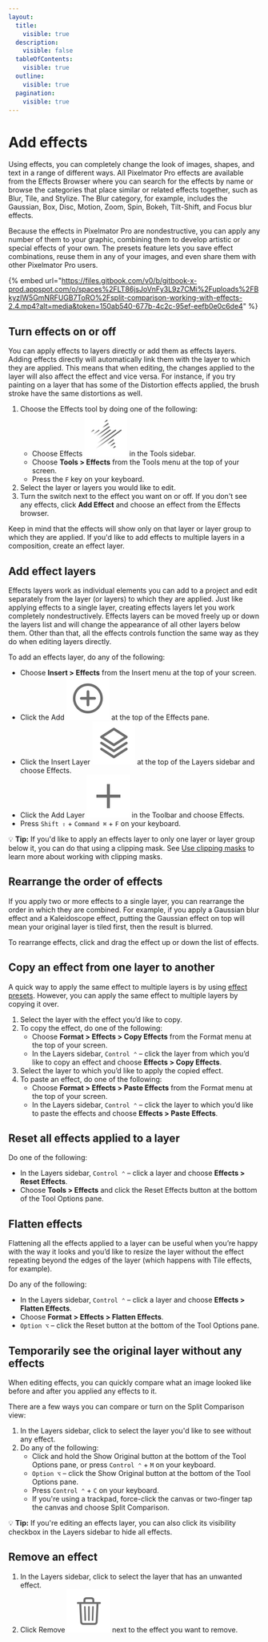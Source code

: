 ```yaml
---
layout:
  title:
    visible: true
  description:
    visible: false
  tableOfContents:
    visible: true
  outline:
    visible: true
  pagination:
    visible: true
---
```


# Add effects

Using effects, you can completely change the look of images, shapes, and text in a range of different ways. All Pixelmator Pro effects are available from the Effects Browser where you can search for the effects by name or browse the categories that place similar or related effects together, such as Blur, Tile, and Stylize. The Blur category, for example, includes the Gaussian, Box, Disc, Motion, Zoom, Spin, Bokeh, Tilt-Shift, and Focus blur effects.

Because the effects in Pixelmator Pro are nondestructive, you can apply any number of them to your graphic, combining them to develop artistic or special effects of your own. The presets feature lets you save effect combinations, reuse them in any of your images, and even share them with other Pixelmator Pro users.

{% embed url="https://files.gitbook.com/v0/b/gitbook-x-prod.appspot.com/o/spaces%2FLT86jsJoVnFy3L9z7CMi%2Fuploads%2FBkyzIW5GmNRFUGB7ToRO%2Fsplit-comparison-working-with-effects-2.4.mp4?alt=media&token=150ab540-677b-4c2c-95ef-eefb0e0c6de4" %}

## Turn effects on or off

You can apply effects to layers directly or add them as effects layers. Adding effects directly will automatically link them with the layer to which they are applied. This means that when editing, the changes applied to the layer will also affect the effect and vice versa. For instance, if you try painting on a layer that has some of the Distortion effects applied, the brush stroke have the same distortions as well.

1. Choose the Effects tool by doing one of the following:
   * Choose Effects <img src="../.gitbook/assets/Effects.png" alt="" data-size="line"> in the Tools sidebar.
   * Choose **Tools > Effects** from the Tools menu at the top of your screen.
   * Press the `F` key on your keyboard.
2. Select the layer or layers you would like to edit.
3. Turn the switch next to the effect you want on or off. If you don't see any effects, click **Add Effect** and choose an effect from the Effects browser.&#x20;

Keep in mind that the effects will show only on that layer or layer group to which they are applied. If you'd like to add effects to multiple layers in a composition, create an effect layer.

## Add effect layers

Effects layers work as individual elements you can add to a project and edit separately from the layer (or layers) to which they are applied. Just like applying effects to a single layer, creating effects layers let you work completely nondestructively. Effects layers can be moved freely up or down the layers list and will change the appearance of all other layers below them. Other than that, all the effects controls function the same way as they do when editing layers directly.

To add an effects layer, do any of the following:

* Choose **Insert > Effects** from the Insert menu at the top of your screen.
* Click the Add <img src="../.gitbook/assets/Add.png" alt="" data-size="line"> at the top of the Effects pane.
* Click the Insert Layer <img src="../.gitbook/assets/Layer.png" alt="" data-size="line"> at the top of the Layers sidebar and choose Effects.
* Click the Add Layer <img src="../.gitbook/assets/Plus.png" alt="" data-size="line"> in the Toolbar and choose Effects.
* Press `Shift ⇧` + `Command ⌘` + `F` on your keyboard.

:bulb: **Tip:** If you'd like to apply an effects layer to only one layer or layer group below it, you can do that using a clipping mask. See [Use clipping masks](../add-masks/use-clipping-masks.md) to learn more about working with clipping masks.

## Rearrange the order of effects

If you apply two or more effects to a single layer, you can rearrange the order in which they are combined. For example, if you apply a Gaussian blur effect and a Kaleidoscope effect, putting the Gaussian effect on top will mean your original layer is tiled first, then the result is blurred.

To rearrange effects, click and drag the effect up or down the list of effects.

## Copy an effect from one layer to another

A quick way to apply the same effect to multiple layers is by using [effect presets](effect-presets.md). However, you can apply the same effect to multiple layers by copying it over.

1. Select the layer with the effect you’d like to copy.
2. To copy the effect, do one of the following:
   * Choose **Format > Effects > Copy Effects** from the Format menu at the top of your screen.
   * In the Layers sidebar, `Control ⌃` – click the layer from which you’d like to copy an effect and choose **Effects > Copy Effects**.
3. Select the layer to which you’d like to apply the copied effect.
4. To paste an effect, do one of the following:
   * Choose **Format > Effects > Paste Effects** from the Format menu at the top of your screen.
   * In the Layers sidebar, `Control ⌃` – click the layer to which you’d like to paste the effects and choose **Effects > Paste Effects**.

## Reset all effects applied to a layer

Do one of the following:

* In the Layers sidebar, `Control ⌃` – click a layer and choose **Effects > Reset Effects**.
* Choose **Tools > Effects** and click the Reset Effects button at the bottom of the Tool Options pane.

## Flatten effects

Flattening all the effects applied to a layer can be useful when you’re happy with the way it looks and you’d like to resize the layer without the effect repeating beyond the edges of the layer (which happens with Tile effects, for example).

Do any of the following:

* In the Layers sidebar, `Control ⌃` – click a layer and choose **Effects > Flatten Effects**.
* Choose **Format > Effects > Flatten Effects**.
* `Option ⌥` – click the Reset button at the bottom of the Tool Options pane.

## Temporarily see the original layer without any effects

When editing effects, you can quickly compare what an image looked like before and after you applied any effects to it.

There are a few ways you can compare or turn on the Split Comparison view:

1. In the Layers sidebar, click to select the layer you'd like to see without any effect.
2. Do any of the following:&#x20;
   * Click and hold the Show Original button at the bottom of the Tool Options pane, or press `Control ⌃` + `M` on your keyboard.
   * `Option ⌥` – click the Show Original button at the bottom of the Tool Options pane.
   * Press `Control ⌃` + `C` on your keyboard.
   * If you're using a trackpad, force-click the canvas or two-finger tap the canvas and choose Split Comparison.

:bulb: **Tip:** If you're editing an effects layer, you can also click its visibility checkbox in the Layers sidebar to hide all effects.

## Remove an effect

1. In the Layers sidebar, click to select the layer that has an unwanted effect.
2. Click Remove <img src="../.gitbook/assets/Remove 02.png" alt="" data-size="line"> next to the effect you want to remove.
